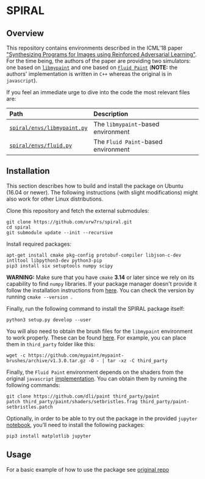 # SPIRAL

## Overview

This repository contains environments described in the ICML'18
paper ["Synthesizing Programs for Images using Reinforced Adversarial Learning"](http://proceedings.mlr.press/v80/ganin18a.html).
For the time being, the authors of the paper are providing two simulators:
one based on [`libmypaint`](https://github.com/mypaint/libmypaint) and one
based on [`Fluid Paint`](https://github.com/dli/paint) (**NOTE:** the authors' 
implementation is written in `C++` whereas the original is in `javascript`).

If you feel an immediate urge to dive into the code the most relevant files are:

| Path | Description |
| :--- | :--- |
| [`spiral/envs/libmypaint.py`](spiral/environments/libmypaint.py) | The `libmypaint`-based environment |
| [`spiral/envs/fluid.py`](spiral/environments/fluid.py) | The `Fluid Paint`-based environment |

## Installation

This section describes how to build and install the package on Ubuntu (16.04 or
newer). The following instructions (with slight modifications) might also work
for other Linux distributions.

Clone this repository and fetch the external submodules:

```shell
git clone https://github.com/urw7rs/spiral.git
cd spiral
git submodule update --init --recursive
```

Install required packages:

```shell
apt-get install cmake pkg-config protobuf-compiler libjson-c-dev intltool libpython3-dev python3-pip
pip3 install six setuptools numpy scipy
```

**WARNING:** Make sure that you have `cmake` **3.14** or later since we rely
on its capability to find `numpy` libraries. If your package manager doesn't
provide it follow the installation instructions from
[here](https://cmake.org/install/). You can check the version by
running `cmake --version `.

Finally, run the following command to install the SPIRAL package itself:

```shell
python3 setup.py develop --user
```

You will also need to obtain the brush files for the `libmypaint` environment
to work properly. These can be found
[here](https://github.com/mypaint/mypaint-brushes). For example, you can
place them in `third_party` folder like this:

```shell
wget -c https://github.com/mypaint/mypaint-brushes/archive/v1.3.0.tar.gz -O - | tar -xz -C third_party
```

Finally, the `Fluid Paint` environment depends on the shaders from the original
`javascript` [implementation](https://github.com/dli/paint). You can obtain
them by running the following commands:

```shell
git clone https://github.com/dli/paint third_party/paint
patch third_party/paint/shaders/setbristles.frag third_party/paint-setbristles.patch
```

Optionally, in order to be able to try out the package in the provided
`jupyter` [notebook](notebooks/spiral-demo.ipynb), you’ll need to install
the following packages:

```shell
pip3 install matplotlib jupyter
```

## Usage

For a basic example of how to use the package see [original repo](https://github.com/deepmind/spiral)
